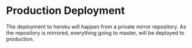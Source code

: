 # Production Deployment

The deployment to heroku will happen from a private mirror repository.
As the repository is mirrored, everything going to master, will be deployed to production.